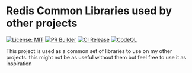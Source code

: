 # Redis Common Libraries used by other projects

[![License: MIT](https://img.shields.io/badge/License-MIT-blue.svg)](https://opensource.org/licenses/MIT) [![PR Builder](https://github.com/cjlapao/common-go-redis/actions/workflows/pr.yml/badge.svg)](https://github.com/cjlapao/common-go-redis/actions/workflows/pr.yml) [![CI Release](https://github.com/cjlapao/common-go-redis/actions/workflows/ci.yml/badge.svg)](https://github.com/cjlapao/common-go-redis/actions/workflows/ci.yml) [![CodeQL](https://github.com/cjlapao/common-go-redis/actions/workflows/codeql-analysis.yml/badge.svg)](https://github.com/cjlapao/common-go-redis/actions/workflows/codeql-analysis.yml)

This project is used as a common set of libraries to use on my other projects. this might not be as useful without them but feel free to use it as inspiration